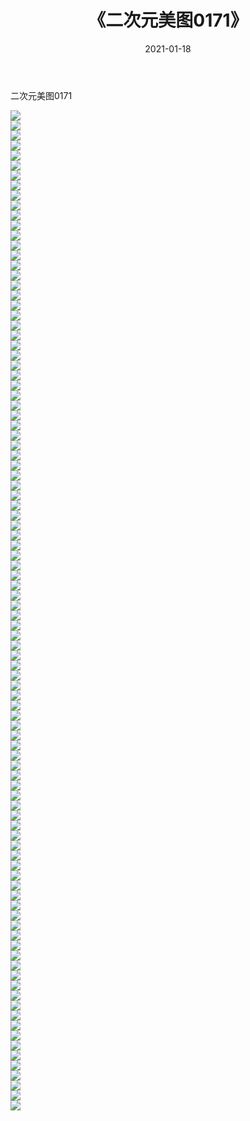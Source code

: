 ﻿---
layout: post
title:  《二次元美图0171》
date:   2021-01-18
img: http://imgx.orgx.ga/二次元/2021/二次元美图0171/000.jpg
categories: [美女, 清纯, 唯美]
---

二次元美图0171

 ![](http://imgx.orgx.ga/二次元/2021/二次元美图0171/001.jpg) <br>![](http://imgx.orgx.ga/二次元/2021/二次元美图0171/002.jpg) <br>![](http://imgx.orgx.ga/二次元/2021/二次元美图0171/003.jpg) <br>![](http://imgx.orgx.ga/二次元/2021/二次元美图0171/004.jpg) <br>![](http://imgx.orgx.ga/二次元/2021/二次元美图0171/005.jpg) <br>![](http://imgx.orgx.ga/二次元/2021/二次元美图0171/006.jpg) <br>![](http://imgx.orgx.ga/二次元/2021/二次元美图0171/007.jpg) <br>![](http://imgx.orgx.ga/二次元/2021/二次元美图0171/008.jpg) <br>![](http://imgx.orgx.ga/二次元/2021/二次元美图0171/009.jpg) <br>![](http://imgx.orgx.ga/二次元/2021/二次元美图0171/010.jpg) <br>![](http://imgx.orgx.ga/二次元/2021/二次元美图0171/011.jpg) <br>![](http://imgx.orgx.ga/二次元/2021/二次元美图0171/012.jpg) <br>![](http://imgx.orgx.ga/二次元/2021/二次元美图0171/013.jpg) <br>![](http://imgx.orgx.ga/二次元/2021/二次元美图0171/014.jpg) <br>![](http://imgx.orgx.ga/二次元/2021/二次元美图0171/015.jpg) <br>![](http://imgx.orgx.ga/二次元/2021/二次元美图0171/016.jpg) <br>![](http://imgx.orgx.ga/二次元/2021/二次元美图0171/017.jpg) <br>![](http://imgx.orgx.ga/二次元/2021/二次元美图0171/018.jpg) <br>![](http://imgx.orgx.ga/二次元/2021/二次元美图0171/019.jpg) <br>![](http://imgx.orgx.ga/二次元/2021/二次元美图0171/020.jpg) <br>![](http://imgx.orgx.ga/二次元/2021/二次元美图0171/021.jpg) <br>![](http://imgx.orgx.ga/二次元/2021/二次元美图0171/022.jpg) <br>![](http://imgx.orgx.ga/二次元/2021/二次元美图0171/023.jpg) <br>![](http://imgx.orgx.ga/二次元/2021/二次元美图0171/024.jpg) <br>![](http://imgx.orgx.ga/二次元/2021/二次元美图0171/025.jpg) <br>![](http://imgx.orgx.ga/二次元/2021/二次元美图0171/026.jpg) <br>![](http://imgx.orgx.ga/二次元/2021/二次元美图0171/027.jpg) <br>![](http://imgx.orgx.ga/二次元/2021/二次元美图0171/028.jpg) <br>![](http://imgx.orgx.ga/二次元/2021/二次元美图0171/029.jpg) <br>![](http://imgx.orgx.ga/二次元/2021/二次元美图0171/030.jpg) <br>![](http://imgx.orgx.ga/二次元/2021/二次元美图0171/031.jpg) <br>![](http://imgx.orgx.ga/二次元/2021/二次元美图0171/032.jpg) <br>![](http://imgx.orgx.ga/二次元/2021/二次元美图0171/033.jpg) <br>![](http://imgx.orgx.ga/二次元/2021/二次元美图0171/034.jpg) <br>![](http://imgx.orgx.ga/二次元/2021/二次元美图0171/035.jpg) <br>![](http://imgx.orgx.ga/二次元/2021/二次元美图0171/036.jpg) <br>![](http://imgx.orgx.ga/二次元/2021/二次元美图0171/037.jpg) <br>![](http://imgx.orgx.ga/二次元/2021/二次元美图0171/038.jpg) <br>![](http://imgx.orgx.ga/二次元/2021/二次元美图0171/039.jpg) <br>![](http://imgx.orgx.ga/二次元/2021/二次元美图0171/040.jpg) <br>![](http://imgx.orgx.ga/二次元/2021/二次元美图0171/041.jpg) <br>![](http://imgx.orgx.ga/二次元/2021/二次元美图0171/042.jpg) <br>![](http://imgx.orgx.ga/二次元/2021/二次元美图0171/043.jpg) <br>![](http://imgx.orgx.ga/二次元/2021/二次元美图0171/044.jpg) <br>![](http://imgx.orgx.ga/二次元/2021/二次元美图0171/045.jpg) <br>![](http://imgx.orgx.ga/二次元/2021/二次元美图0171/046.jpg) <br>![](http://imgx.orgx.ga/二次元/2021/二次元美图0171/047.jpg) <br>![](http://imgx.orgx.ga/二次元/2021/二次元美图0171/048.jpg) <br>![](http://imgx.orgx.ga/二次元/2021/二次元美图0171/049.jpg) <br>![](http://imgx.orgx.ga/二次元/2021/二次元美图0171/050.jpg) <br>![](http://imgx.orgx.ga/二次元/2021/二次元美图0171/051.jpg) <br>![](http://imgx.orgx.ga/二次元/2021/二次元美图0171/052.jpg) <br>![](http://imgx.orgx.ga/二次元/2021/二次元美图0171/053.jpg) <br>![](http://imgx.orgx.ga/二次元/2021/二次元美图0171/054.jpg) <br>![](http://imgx.orgx.ga/二次元/2021/二次元美图0171/055.jpg) <br>![](http://imgx.orgx.ga/二次元/2021/二次元美图0171/056.jpg) <br>![](http://imgx.orgx.ga/二次元/2021/二次元美图0171/057.jpg) <br>![](http://imgx.orgx.ga/二次元/2021/二次元美图0171/058.jpg) <br>![](http://imgx.orgx.ga/二次元/2021/二次元美图0171/059.jpg) <br>![](http://imgx.orgx.ga/二次元/2021/二次元美图0171/060.jpg) <br>![](http://imgx.orgx.ga/二次元/2021/二次元美图0171/061.jpg) <br>![](http://imgx.orgx.ga/二次元/2021/二次元美图0171/062.jpg) <br>![](http://imgx.orgx.ga/二次元/2021/二次元美图0171/063.jpg) <br>![](http://imgx.orgx.ga/二次元/2021/二次元美图0171/064.jpg) <br>![](http://imgx.orgx.ga/二次元/2021/二次元美图0171/065.jpg) <br>![](http://imgx.orgx.ga/二次元/2021/二次元美图0171/066.jpg) <br>![](http://imgx.orgx.ga/二次元/2021/二次元美图0171/067.jpg) <br>![](http://imgx.orgx.ga/二次元/2021/二次元美图0171/068.jpg) <br>![](http://imgx.orgx.ga/二次元/2021/二次元美图0171/069.jpg) <br>![](http://imgx.orgx.ga/二次元/2021/二次元美图0171/070.jpg) <br>![](http://imgx.orgx.ga/二次元/2021/二次元美图0171/071.jpg) <br>![](http://imgx.orgx.ga/二次元/2021/二次元美图0171/072.jpg) <br>![](http://imgx.orgx.ga/二次元/2021/二次元美图0171/073.jpg) <br>![](http://imgx.orgx.ga/二次元/2021/二次元美图0171/074.jpg) <br>![](http://imgx.orgx.ga/二次元/2021/二次元美图0171/075.jpg) <br>![](http://imgx.orgx.ga/二次元/2021/二次元美图0171/076.jpg) <br>![](http://imgx.orgx.ga/二次元/2021/二次元美图0171/077.jpg) <br>![](http://imgx.orgx.ga/二次元/2021/二次元美图0171/078.jpg) <br>![](http://imgx.orgx.ga/二次元/2021/二次元美图0171/079.jpg) <br>![](http://imgx.orgx.ga/二次元/2021/二次元美图0171/080.jpg) <br>![](http://imgx.orgx.ga/二次元/2021/二次元美图0171/081.jpg) <br>![](http://imgx.orgx.ga/二次元/2021/二次元美图0171/082.jpg) <br>![](http://imgx.orgx.ga/二次元/2021/二次元美图0171/083.jpg) <br>![](http://imgx.orgx.ga/二次元/2021/二次元美图0171/084.jpg) <br>![](http://imgx.orgx.ga/二次元/2021/二次元美图0171/085.jpg) <br>![](http://imgx.orgx.ga/二次元/2021/二次元美图0171/086.jpg) <br>![](http://imgx.orgx.ga/二次元/2021/二次元美图0171/087.jpg) <br>![](http://imgx.orgx.ga/二次元/2021/二次元美图0171/088.jpg) <br>![](http://imgx.orgx.ga/二次元/2021/二次元美图0171/089.jpg) <br>![](http://imgx.orgx.ga/二次元/2021/二次元美图0171/090.jpg) <br>![](http://imgx.orgx.ga/二次元/2021/二次元美图0171/091.jpg) <br>![](http://imgx.orgx.ga/二次元/2021/二次元美图0171/092.jpg) <br>![](http://imgx.orgx.ga/二次元/2021/二次元美图0171/093.jpg) <br>![](http://imgx.orgx.ga/二次元/2021/二次元美图0171/094.jpg) <br>![](http://imgx.orgx.ga/二次元/2021/二次元美图0171/095.jpg) <br>![](http://imgx.orgx.ga/二次元/2021/二次元美图0171/096.jpg) <br>![](http://imgx.orgx.ga/二次元/2021/二次元美图0171/097.jpg) <br>![](http://imgx.orgx.ga/二次元/2021/二次元美图0171/098.jpg) <br>![](http://imgx.orgx.ga/二次元/2021/二次元美图0171/099.jpg) <br>![](http://imgx.orgx.ga/二次元/2021/二次元美图0171/100.jpg) <br>